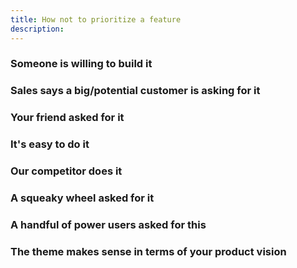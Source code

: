 ```yaml
---
title: How not to prioritize a feature
description:
---
```


### Someone is willing to build it

### Sales says a big/potential customer is asking for it

### Your friend asked for it

### It's easy to do it

### Our competitor does it

### A squeaky wheel asked for it

### A handful of power users asked for this

### The theme makes sense in terms of your product vision
